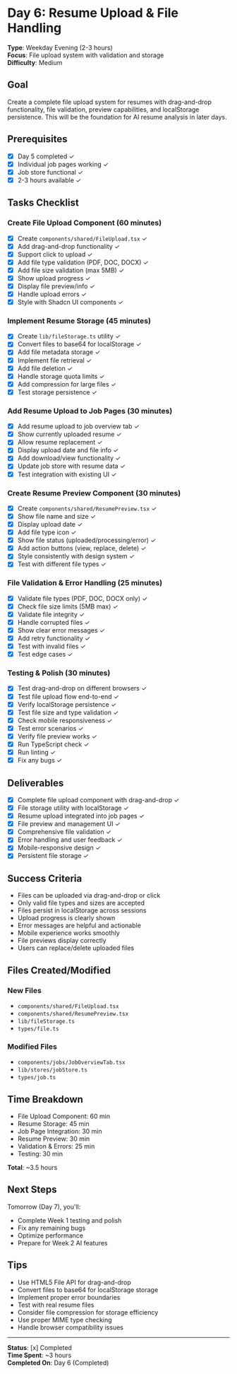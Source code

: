 # Day 6: Resume Upload & File Handling

**Type**: Weekday Evening (2-3 hours)  
**Focus**: File upload system with validation and storage  
**Difficulty**: Medium

## Goal

Create a complete file upload system for resumes with drag-and-drop functionality, file validation, preview capabilities, and localStorage persistence. This will be the foundation for AI resume analysis in later days.

## Prerequisites

- [x] Day 5 completed ✓
- [x] Individual job pages working ✓
- [x] Job store functional ✓
- [x] 2-3 hours available ✓

## Tasks Checklist

### Create File Upload Component (60 minutes)

- [x] Create `components/shared/FileUpload.tsx` ✓
- [x] Add drag-and-drop functionality ✓
- [x] Support click to upload ✓
- [x] Add file type validation (PDF, DOC, DOCX) ✓
- [x] Add file size validation (max 5MB) ✓
- [x] Show upload progress ✓
- [x] Display file preview/info ✓
- [x] Handle upload errors ✓
- [x] Style with Shadcn UI components ✓

### Implement Resume Storage (45 minutes)

- [x] Create `lib/fileStorage.ts` utility ✓
- [x] Convert files to base64 for localStorage ✓
- [x] Add file metadata storage ✓
- [x] Implement file retrieval ✓
- [x] Add file deletion ✓
- [x] Handle storage quota limits ✓
- [x] Add compression for large files ✓
- [x] Test storage persistence ✓

### Add Resume Upload to Job Pages (30 minutes)

- [x] Add resume upload to job overview tab ✓
- [x] Show currently uploaded resume ✓
- [x] Allow resume replacement ✓
- [x] Display upload date and file info ✓
- [x] Add download/view functionality ✓
- [x] Update job store with resume data ✓
- [x] Test integration with existing UI ✓

### Create Resume Preview Component (30 minutes)

- [x] Create `components/shared/ResumePreview.tsx` ✓
- [x] Show file name and size ✓
- [x] Display upload date ✓
- [x] Add file type icon ✓
- [x] Show file status (uploaded/processing/error) ✓
- [x] Add action buttons (view, replace, delete) ✓
- [x] Style consistently with design system ✓
- [x] Test with different file types ✓

### File Validation & Error Handling (25 minutes)

- [x] Validate file types (PDF, DOC, DOCX only) ✓
- [x] Check file size limits (5MB max) ✓
- [x] Validate file integrity ✓
- [x] Handle corrupted files ✓
- [x] Show clear error messages ✓
- [x] Add retry functionality ✓
- [x] Test with invalid files ✓
- [x] Test edge cases ✓

### Testing & Polish (30 minutes)

- [x] Test drag-and-drop on different browsers ✓
- [x] Test file upload flow end-to-end ✓
- [x] Verify localStorage persistence ✓
- [x] Test file size and type validation ✓
- [x] Check mobile responsiveness ✓
- [x] Test error scenarios ✓
- [x] Verify file preview works ✓
- [x] Run TypeScript check ✓
- [x] Run linting ✓
- [x] Fix any bugs ✓

## Deliverables

- [x] Complete file upload component with drag-and-drop ✓
- [x] File storage utility with localStorage ✓
- [x] Resume upload integrated into job pages ✓
- [x] File preview and management UI ✓
- [x] Comprehensive file validation ✓
- [x] Error handling and user feedback ✓
- [x] Mobile-responsive design ✓
- [x] Persistent file storage ✓

## Success Criteria

- Files can be uploaded via drag-and-drop or click
- Only valid file types and sizes are accepted
- Files persist in localStorage across sessions
- Upload progress is clearly shown
- Error messages are helpful and actionable
- Mobile experience works smoothly
- File previews display correctly
- Users can replace/delete uploaded files

## Files Created/Modified

### New Files

- `components/shared/FileUpload.tsx`
- `components/shared/ResumePreview.tsx`
- `lib/fileStorage.ts`
- `types/file.ts`

### Modified Files

- `components/jobs/JobOverviewTab.tsx`
- `lib/stores/jobStore.ts`
- `types/job.ts`

## Time Breakdown

- File Upload Component: 60 min
- Resume Storage: 45 min
- Job Page Integration: 30 min
- Resume Preview: 30 min
- Validation & Errors: 25 min
- Testing: 30 min

**Total**: ~3.5 hours

## Next Steps

Tomorrow (Day 7), you'll:

- Complete Week 1 testing and polish
- Fix any remaining bugs
- Optimize performance
- Prepare for Week 2 AI features

## Tips

- Use HTML5 File API for drag-and-drop
- Convert files to base64 for localStorage storage
- Implement proper error boundaries
- Test with real resume files
- Consider file compression for storage efficiency
- Use proper MIME type checking
- Handle browser compatibility issues

---

**Status**: [x] Completed  
**Time Spent**: ~3 hours  
**Completed On**: Day 6 (Completed)
